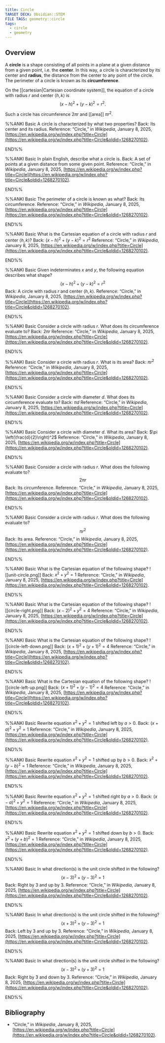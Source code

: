 ```yaml
---
title: Circle
TARGET DECK: Obsidian::STEM
FILE TAGS: geometry::circle
tags:
  - circle
  - geometry
---
```


## Overview

A **circle** is a shape consisting of all points in a plane at a given distance from a given point, i.e. the **center**. In this way, a circle is characterized by its center and **radius**, the distance from the center to any point of the circle. The perimeter of a circle is known as its **circumference**.

On the [[cartesian|Cartesian coordinate system]], the equation of a circle with radius $r$ and center $\langle h, k \rangle$ is $$(x - h)^2 + (y - k)^2 = r^2.$$

Such a circle has circumference $2\pi r$ and [[area]] $\pi r^2$.

%%ANKI
Basic
A circle is characterized by what two properties?
Back: Its center and its radius.
Reference: “Circle,” in _Wikipedia_, January 8, 2025, [https://en.wikipedia.org/w/index.php?title=Circle](https://en.wikipedia.org/w/index.php?title=Circle&oldid=1268270102).
<!--ID: 1737167693438-->
END%%

%%ANKI
Basic
In plain English, describe what a circle is.
Back: A set of points at a given distance from some given point.
Reference: “Circle,” in _Wikipedia_, January 8, 2025, [https://en.wikipedia.org/w/index.php?title=Circle](https://en.wikipedia.org/w/index.php?title=Circle&oldid=1268270102).
<!--ID: 1737167693441-->
END%%

%%ANKI
Basic
The perimeter of a circle is known as what?
Back: Its circumference.
Reference: “Circle,” in _Wikipedia_, January 8, 2025, [https://en.wikipedia.org/w/index.php?title=Circle](https://en.wikipedia.org/w/index.php?title=Circle&oldid=1268270102).
<!--ID: 1737167693445-->
END%%

%%ANKI
Basic
What is the Cartesian equation of a circle with radius $r$ and center $\langle h, k \rangle$?
Back: $(x - h)^2 + (y - k)^2 = r^2$
Reference: “Circle,” in _Wikipedia_, January 8, 2025, [https://en.wikipedia.org/w/index.php?title=Circle](https://en.wikipedia.org/w/index.php?title=Circle&oldid=1268270102).
<!--ID: 1737167693448-->
END%%

%%ANKI
Basic
Given indeterminates $x$ and $y$, the following equation describes what shape? $$(x - h)^2 + (y - k)^2 = r^2$$
Back: A circle with radius $r$ and center $\langle h, k \rangle$.
Reference: “Circle,” in _Wikipedia_, January 8, 2025, [https://en.wikipedia.org/w/index.php?title=Circle](https://en.wikipedia.org/w/index.php?title=Circle&oldid=1268270102).
<!--ID: 1737167693451-->
END%%

%%ANKI
Basic
Consider a circle with radius $r$. What does its circumference evaluate to?
Back: $2 \pi r$
Reference: “Circle,” in _Wikipedia_, January 8, 2025, [https://en.wikipedia.org/w/index.php?title=Circle](https://en.wikipedia.org/w/index.php?title=Circle&oldid=1268270102).
<!--ID: 1737167693455-->
END%%

%%ANKI
Basic
Consider a circle with radius $r$. What is its area?
Back: $\pi r^2$
Reference: “Circle,” in _Wikipedia_, January 8, 2025, [https://en.wikipedia.org/w/index.php?title=Circle](https://en.wikipedia.org/w/index.php?title=Circle&oldid=1268270102).
<!--ID: 1737167693458-->
END%%

%%ANKI
Basic
Consider a circle with diameter $d$. What does its circumference evaluate to?
Back: $\pi d$
Reference: “Circle,” in _Wikipedia_, January 8, 2025, [https://en.wikipedia.org/w/index.php?title=Circle](https://en.wikipedia.org/w/index.php?title=Circle&oldid=1268270102).
<!--ID: 1737167693462-->
END%%

%%ANKI
Basic
Consider a circle with diameter $d$. What its area?
Back: $\pi \left(\frac{d}{2}\right)^2$
Reference: “Circle,” in _Wikipedia_, January 8, 2025, [https://en.wikipedia.org/w/index.php?title=Circle](https://en.wikipedia.org/w/index.php?title=Circle&oldid=1268270102).
<!--ID: 1737167693465-->
END%%

%%ANKI
Basic
Consider a circle with radius $r$. What does the following evaluate to? $$2 \pi r$$
Back: Its circumference.
Reference: “Circle,” in _Wikipedia_, January 8, 2025, [https://en.wikipedia.org/w/index.php?title=Circle](https://en.wikipedia.org/w/index.php?title=Circle&oldid=1268270102).
<!--ID: 1737167693468-->
END%%

%%ANKI
Basic
Consider a circle with radius $r$. What does the following evaluate to? $$\pi r^2$$
Back: Its area.
Reference: “Circle,” in _Wikipedia_, January 8, 2025, [https://en.wikipedia.org/w/index.php?title=Circle](https://en.wikipedia.org/w/index.php?title=Circle&oldid=1268270102).
<!--ID: 1737167693472-->
END%%

%%ANKI
Basic
What is the Cartesian equation of the following shape?
![[unit-circle.png]]
Back: $x^2 + y^2 = 1$
Reference: “Circle,” in _Wikipedia_, January 8, 2025, [https://en.wikipedia.org/w/index.php?title=Circle](https://en.wikipedia.org/w/index.php?title=Circle&oldid=1268270102).
<!--ID: 1737167693476-->
END%%

%%ANKI
Basic
What is the Cartesian equation of the following shape?
![[circle-right.png]]
Back: $(x - 2)^2 + y^2 = 4$
Reference: “Circle,” in _Wikipedia_, January 8, 2025, [https://en.wikipedia.org/w/index.php?title=Circle](https://en.wikipedia.org/w/index.php?title=Circle&oldid=1268270102).
<!--ID: 1737167693481-->
END%%

%%ANKI
Basic
What is the Cartesian equation of the following shape?
![[circle-left-down.png]]
Back: $(x + 1)^2 + (y + 1)^2 = 4$
Reference: “Circle,” in _Wikipedia_, January 8, 2025, [https://en.wikipedia.org/w/index.php?title=Circle](https://en.wikipedia.org/w/index.php?title=Circle&oldid=1268270102).
<!--ID: 1737167693485-->
END%%

%%ANKI
Basic
What is the Cartesian equation of the following shape?
![[circle-left-up.png]]
Back: $(x + 1)^2 + (y - 1)^2 = 4$
Reference: “Circle,” in _Wikipedia_, January 8, 2025, [https://en.wikipedia.org/w/index.php?title=Circle](https://en.wikipedia.org/w/index.php?title=Circle&oldid=1268270102).
<!--ID: 1737167904156-->
END%%

%%ANKI
Basic
Rewrite equation $x^2 + y^2 = 1$ shifted left by $a > 0$.
Back: $(x + a)^2 + y^2 = 1$
Reference: “Circle,” in _Wikipedia_, January 8, 2025, [https://en.wikipedia.org/w/index.php?title=Circle](https://en.wikipedia.org/w/index.php?title=Circle&oldid=1268270102).
<!--ID: 1737168379559-->
END%%

%%ANKI
Basic
Rewrite equation $x^2 + y^2 = 1$ shifted up by $b > 0$.
Back: $x^2 + (y - b)^2 = 1$
Reference: “Circle,” in _Wikipedia_, January 8, 2025, [https://en.wikipedia.org/w/index.php?title=Circle](https://en.wikipedia.org/w/index.php?title=Circle&oldid=1268270102).
<!--ID: 1737168379562-->
END%%

%%ANKI
Basic
Rewrite equation $x^2 + y^2 = 1$ shifted right by $a > 0$.
Back: $(x - a)^2 + y^2 = 1$
Reference: “Circle,” in _Wikipedia_, January 8, 2025, [https://en.wikipedia.org/w/index.php?title=Circle](https://en.wikipedia.org/w/index.php?title=Circle&oldid=1268270102).
<!--ID: 1737168379565-->
END%%

%%ANKI
Basic
Rewrite equation $x^2 + y^2 = 1$ shifted down by $b > 0$.
Back: $x^2 + (y + b)^2 = 1$
Reference: “Circle,” in _Wikipedia_, January 8, 2025, [https://en.wikipedia.org/w/index.php?title=Circle](https://en.wikipedia.org/w/index.php?title=Circle&oldid=1268270102).
<!--ID: 1737168379568-->
END%%

%%ANKI
Basic
In what direction(s) is the unit circle shifted in the following? $$(x - 3)^2 + (y - 3)^2 = 1$$
Back: Right by $3$ and up by $3$.
Reference: “Circle,” in _Wikipedia_, January 8, 2025, [https://en.wikipedia.org/w/index.php?title=Circle](https://en.wikipedia.org/w/index.php?title=Circle&oldid=1268270102).
<!--ID: 1737168379571-->
END%%

%%ANKI
Basic
In what direction(s) is the unit circle shifted in the following? $$(x + 3)^2 + (y - 3)^2 = 1$$
Back: Left by $3$ and up by $3$.
Reference: “Circle,” in _Wikipedia_, January 8, 2025, [https://en.wikipedia.org/w/index.php?title=Circle](https://en.wikipedia.org/w/index.php?title=Circle&oldid=1268270102).
<!--ID: 1737168379574-->
END%%

%%ANKI
Basic
In what direction(s) is the unit circle shifted in the following? $$(x - 3)^2 + (y + 3)^2 = 1$$
Back: Right by $3$ and down by $3$.
Reference: “Circle,” in _Wikipedia_, January 8, 2025, [https://en.wikipedia.org/w/index.php?title=Circle](https://en.wikipedia.org/w/index.php?title=Circle&oldid=1268270102).
<!--ID: 1737168379578-->
END%%

## Bibliography

* “Circle,” in _Wikipedia_, January 8, 2025, [https://en.wikipedia.org/w/index.php?title=Circle](https://en.wikipedia.org/w/index.php?title=Circle&oldid=1268270102).
